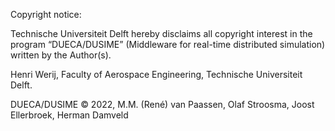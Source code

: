 Copyright notice:

Technische Universiteit Delft hereby disclaims all copyright interest
in the program “DUECA/DUSIME” (Middleware for real-time distributed
simulation) written by the Author(s).

Henri Werij, Faculty of Aerospace Engineering, Technische Universiteit Delft.

DUECA/DUSIME © 2022, 
M.M. (René) van Paassen, Olaf Stroosma, Joost Ellerbroek, Herman Damveld
